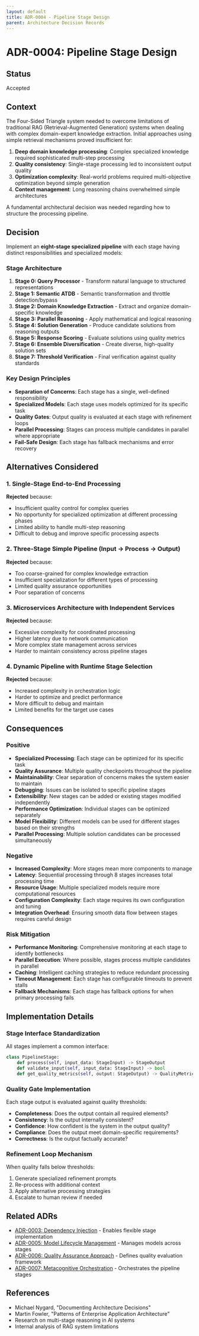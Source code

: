 ```yaml
---
layout: default
title: ADR-0004 - Pipeline Stage Design
parent: Architecture Decision Records
---
```


# ADR-0004: Pipeline Stage Design

## Status
Accepted

## Context

The Four-Sided Triangle system needed to overcome limitations of traditional RAG (Retrieval-Augmented Generation) systems when dealing with complex domain-expert knowledge extraction. Initial approaches using simple retrieval mechanisms proved insufficient for:

1. **Deep domain knowledge processing**: Complex specialized knowledge required sophisticated multi-step processing
2. **Quality consistency**: Single-stage processing led to inconsistent output quality
3. **Optimization complexity**: Real-world problems required multi-objective optimization beyond simple generation
4. **Context management**: Long reasoning chains overwhelmed simple architectures

A fundamental architectural decision was needed regarding how to structure the processing pipeline.

## Decision

Implement an **eight-stage specialized pipeline** with each stage having distinct responsibilities and specialized models:

### Stage Architecture

1. **Stage 0: Query Processor** - Transform natural language to structured representations
2. **Stage 1: Semantic ATDB** - Semantic transformation and throttle detection/bypass
3. **Stage 2: Domain Knowledge Extraction** - Extract and organize domain-specific knowledge
4. **Stage 3: Parallel Reasoning** - Apply mathematical and logical reasoning
5. **Stage 4: Solution Generation** - Produce candidate solutions from reasoning outputs
6. **Stage 5: Response Scoring** - Evaluate solutions using quality metrics
7. **Stage 6: Ensemble Diversification** - Create diverse, high-quality solution sets
8. **Stage 7: Threshold Verification** - Final verification against quality standards

### Key Design Principles

- **Separation of Concerns**: Each stage has a single, well-defined responsibility
- **Specialized Models**: Each stage uses models optimized for its specific task
- **Quality Gates**: Output quality is evaluated at each stage with refinement loops
- **Parallel Processing**: Stages can process multiple candidates in parallel where appropriate
- **Fail-Safe Design**: Each stage has fallback mechanisms and error recovery

## Alternatives Considered

### 1. Single-Stage End-to-End Processing
**Rejected** because:
- Insufficient quality control for complex queries
- No opportunity for specialized optimization at different processing phases
- Limited ability to handle multi-step reasoning
- Difficult to debug and improve specific processing aspects

### 2. Three-Stage Simple Pipeline (Input → Process → Output)
**Rejected** because:
- Too coarse-grained for complex knowledge extraction
- Insufficient specialization for different types of processing
- Limited quality assurance opportunities
- Poor separation of concerns

### 3. Microservices Architecture with Independent Services
**Rejected** because:
- Excessive complexity for coordinated processing
- Higher latency due to network communication
- More complex state management across services
- Harder to maintain consistency across pipeline stages

### 4. Dynamic Pipeline with Runtime Stage Selection
**Rejected** because:
- Increased complexity in orchestration logic
- Harder to optimize and predict performance
- More difficult to debug and maintain
- Limited benefits for the target use cases

## Consequences

### Positive

- **Specialized Processing**: Each stage can be optimized for its specific task
- **Quality Assurance**: Multiple quality checkpoints throughout the pipeline
- **Maintainability**: Clear separation of concerns makes the system easier to maintain
- **Debugging**: Issues can be isolated to specific pipeline stages
- **Extensibility**: New stages can be added or existing stages modified independently
- **Performance Optimization**: Individual stages can be optimized separately
- **Model Flexibility**: Different models can be used for different stages based on their strengths
- **Parallel Processing**: Multiple solution candidates can be processed simultaneously

### Negative

- **Increased Complexity**: More stages mean more components to manage
- **Latency**: Sequential processing through 8 stages increases total processing time
- **Resource Usage**: Multiple specialized models require more computational resources
- **Configuration Complexity**: Each stage requires its own configuration and tuning
- **Integration Overhead**: Ensuring smooth data flow between stages requires careful design

### Risk Mitigation

- **Performance Monitoring**: Comprehensive monitoring at each stage to identify bottlenecks
- **Parallel Execution**: Where possible, stages process multiple candidates in parallel
- **Caching**: Intelligent caching strategies to reduce redundant processing
- **Timeout Management**: Each stage has configurable timeouts to prevent stalls
- **Fallback Mechanisms**: Each stage has fallback options for when primary processing fails

## Implementation Details

### Stage Interface Standardization
All stages implement a common interface:
```python
class PipelineStage:
    def process(self, input_data: StageInput) -> StageOutput
    def validate_input(self, input_data: StageInput) -> bool
    def get_quality_metrics(self, output: StageOutput) -> QualityMetrics
```

### Quality Gate Implementation
Each stage output is evaluated against quality thresholds:
- **Completeness**: Does the output contain all required elements?
- **Consistency**: Is the output internally consistent?
- **Confidence**: How confident is the system in the output quality?
- **Compliance**: Does the output meet domain-specific requirements?
- **Correctness**: Is the output factually accurate?

### Refinement Loop Mechanism
When quality falls below thresholds:
1. Generate specialized refinement prompts
2. Re-process with additional context
3. Apply alternative processing strategies
4. Escalate to human review if needed

## Related ADRs

- [ADR-0003: Dependency Injection](0003-dependency-injection.md) - Enables flexible stage implementation
- [ADR-0005: Model Lifecycle Management](0005-model-lifecycle-management.md) - Manages models across stages
- [ADR-0006: Quality Assurance Approach](0006-quality-assurance-approach.md) - Defines quality evaluation framework
- [ADR-0007: Metacognitive Orchestration](0007-metacognitive-orchestration.md) - Orchestrates the pipeline stages

## References

- Michael Nygard, "Documenting Architecture Decisions"
- Martin Fowler, "Patterns of Enterprise Application Architecture"
- Research on multi-stage reasoning in AI systems
- Internal analysis of RAG system limitations 